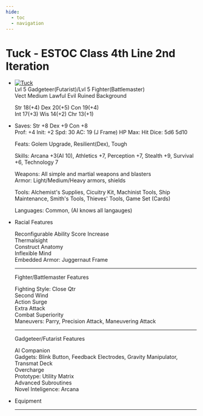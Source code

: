 ```yaml
---
hide:
  - toc
  - navigation
---
```


# Tuck - ESTOC Class 4th Line 2nd Iteration

<div class="grid cards" markdown>

-   <a href="https://half-guinea-press.github.io/nexusandmirror/images/Tuck.jpg"><img src="https://half-guinea-press.github.io/nexusandmirror/images/Tuck_head.jpg" alt="Tuck"></a><br>
    Lvl 5 Gadgeteer(Futarist)/Lvl 5 Fighter(Battlemaster)<br>
    Vect     Medium    Lawful Evil    Ruined Background

    Str 18(+4) Dex 20(+5) Con 19(+4)<br>
    Int 17(+3) Wis 14(+2) Chr 13(+1)

-   Saves: Str +8 Dex +9 Con +8<br>
    Prof: +4 Init: +2 Spd: 30 AC: 19 (J Frame)
    HP Max:   Hit Dice: 5d6 5d10

    Feats: Golem Upgrade, Resilient(Dex), Tough

    Skills: Arcana +3(AI 10), Athletics +7, Perception +7, Stealth +9, Survival +6, Technology 7

    Weapons: All simple and martial weapons and blasters<br>
    Armor: Light/Medium/Heavy armors, shields
    
    Tools: Alchemist's Supplies, Cicuitry Kit, Machinist Tools, Ship Maintenance, Smith's Tools, Thieves' Tools, Game Set (Cards)
    
    Languages: Common, (AI knows all langauges)

-   Racial Features

    Reconfigurable Ability Score Increase<br>
    Thermalsight<br>
    Construct Anatomy<br>
    Inflexible Mind<br>
    Embedded Armor: Juggernaut Frame

    ---

    Fighter/Battlemaster Features

    Fighting Style: Close Qtr<br>
    Second Wind<br>
    Action Surge<br>
    Extra Attack<br>
    Combat Superiority<br>
    Maneuvers: Parry, Precision Attack, Maneuvering Attack

    ---

    Gadgeteer/Futarist Features

    AI Companion<br>
    Gadgets: Blink Button, Feedback Electrodes, Gravity Manipulator, Transmat Deck<br>
    Overcharge<br>
    Prototype: Utility Matrix<br>
    Advanced Subroutines<br>
    Novel Inteligence: Arcana

-   Equipment

    ---
</div>

